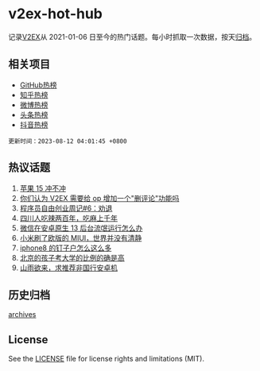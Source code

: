 # v2ex-hot-hub

 记录[V2EX](https://www.v2ex.com/)从 2021-01-06 日至今的热门话题。每小时抓取一次数据，按天[归档](archives)。
 
 ## 相关项目

- [GitHub热榜](https://github.com/it985/github-hot-hub)
- [知乎热榜](https://github.com/it985/zhihu-hot-hub)
- [微博热榜](https://github.com/it985/weibo-hot-hub)
- [头条热榜](https://github.com/it985/toutiao-hot-hub)
- [抖音热榜](https://github.com/it985/douyin-hot-hub)


 `更新时间：2023-08-12 04:01:45 +0800`

## 热议话题

1. [苹果 15 冲不冲](https://www.v2ex.com/t/964300)
1. [你们认为 V2EX 需要给 op 增加一个"删评论"功能吗](https://www.v2ex.com/t/964292)
1. [程序员自由创业周记#6：劝退](https://www.v2ex.com/t/964322)
1. [四川人吃辣两百年，吃麻上千年](https://www.v2ex.com/t/964302)
1. [微信在安卓原生 13 后台流氓运行怎么办](https://www.v2ex.com/t/964295)
1. [小米刷了欧版的 MIUI，世界并没有清静](https://www.v2ex.com/t/964390)
1. [iphone8 的钉子户怎么这么多](https://www.v2ex.com/t/964355)
1. [北京的孩子考大学的比例的确是高](https://www.v2ex.com/t/964356)
1. [山雨欲来，求推荐非国行安卓机](https://www.v2ex.com/t/964284)

## 历史归档

[archives](archives)

## License

See the [LICENSE](LICENSE) file for license rights and limitations (MIT).

